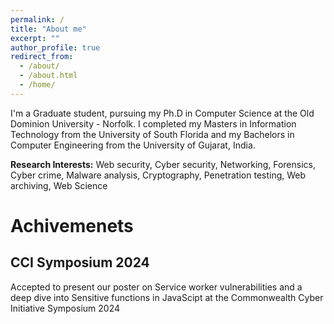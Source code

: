 ```yaml
---
permalink: /
title: "About me"
excerpt: ""
author_profile: true
redirect_from: 
  - /about/
  - /about.html
  - /home/
---
```


I'm a Graduate student, pursuing my Ph.D in Computer Science at the Old Dominion University - Norfolk. I completed my Masters in Information Technology from the University of South Florida and my Bachelors in Computer Engineering from the University of Gujarat, India.

**Research Interests:** Web security, Cyber security, Networking, Forensics, Cyber crime, Malware analysis, Cryptography, Penetration testing, Web archiving, Web Science


# Achivemenets
## CCI Symposium 2024
Accepted to present our poster on Service worker vulnerabilities and a deep dive into Sensitive functions in JavaScipt at the Commonwealth Cyber Initiative Symposium 2024


